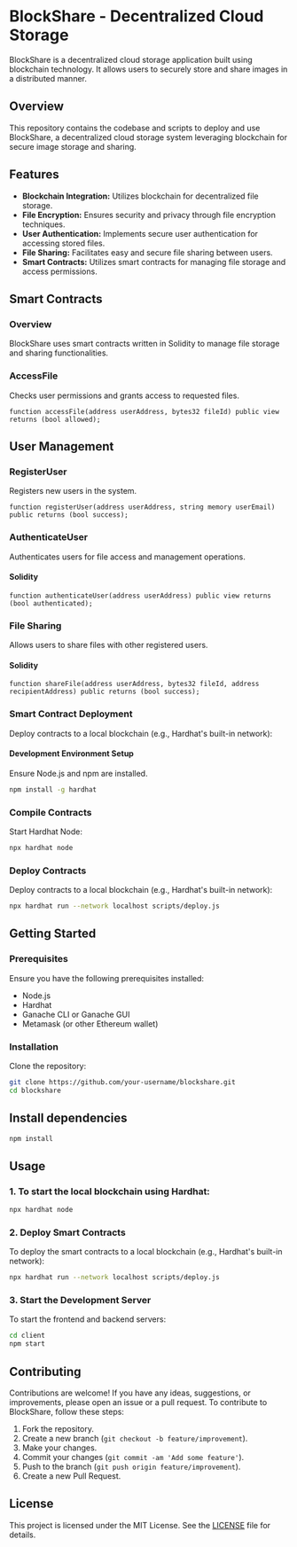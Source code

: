 # BlockShare - Decentralized Cloud Storage

BlockShare is a decentralized cloud storage application built using blockchain technology. It allows users to securely store and share images in a distributed manner.

## Overview

This repository contains the codebase and scripts to deploy and use BlockShare, a decentralized cloud storage system leveraging blockchain for secure image storage and sharing.

## Features

- **Blockchain Integration:** Utilizes blockchain for decentralized file storage.
- **File Encryption:** Ensures security and privacy through file encryption techniques.
- **User Authentication:** Implements secure user authentication for accessing stored files.
- **File Sharing:** Facilitates easy and secure file sharing between users.
- **Smart Contracts:** Utilizes smart contracts for managing file storage and access permissions.

## Smart Contracts

### Overview

BlockShare uses smart contracts written in Solidity to manage file storage and sharing functionalities.

### AccessFile

Checks user permissions and grants access to requested files.

```solidity
function accessFile(address userAddress, bytes32 fileId) public view returns (bool allowed);
```

## User Management

### RegisterUser

Registers new users in the system.

```solidity
function registerUser(address userAddress, string memory userEmail) public returns (bool success);
```
### AuthenticateUser

Authenticates users for file access and management operations.

#### Solidity

```solidity
function authenticateUser(address userAddress) public view returns (bool authenticated);
```
### File Sharing

Allows users to share files with other registered users.

#### Solidity

```solidity
function shareFile(address userAddress, bytes32 fileId, address recipientAddress) public returns (bool success);
```
### Smart Contract Deployment

Deploy contracts to a local blockchain (e.g., Hardhat's built-in network):

#### Development Environment Setup

Ensure Node.js and npm are installed.

```bash
npm install -g hardhat
```
### Compile Contracts

Start Hardhat Node:

```bash
npx hardhat node
```

### Deploy Contracts

Deploy contracts to a local blockchain (e.g., Hardhat's built-in network):

```bash
npx hardhat run --network localhost scripts/deploy.js
```

## Getting Started

### Prerequisites
Ensure you have the following prerequisites installed:
- Node.js
- Hardhat
- Ganache CLI or Ganache GUI
- Metamask (or other Ethereum wallet)

### Installation

Clone the repository:

```bash
git clone https://github.com/your-username/blockshare.git
cd blockshare
```

## Install dependencies

```bash
npm install
```

## Usage

### 1. To start the local blockchain using Hardhat:

```bash
npx hardhat node
```
### 2. Deploy Smart Contracts

To deploy the smart contracts to a local blockchain (e.g., Hardhat's built-in network):

```bash
npx hardhat run --network localhost scripts/deploy.js
```

### 3. Start the Development Server

To start the frontend and backend servers:

```bash
cd client
npm start
``` 
## Contributing

Contributions are welcome! If you have any ideas, suggestions, or improvements, please open an issue or a pull request. To contribute to BlockShare, follow these steps:

1. Fork the repository.
2. Create a new branch (`git checkout -b feature/improvement`).
3. Make your changes.
4. Commit your changes (`git commit -am 'Add some feature'`).
5. Push to the branch (`git push origin feature/improvement`).
6. Create a new Pull Request.

## License

This project is licensed under the MIT License. See the [LICENSE](./LICENSE) file for details.


